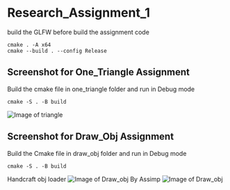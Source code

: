 # Research_Assignment_1
build the GLFW before build the assignment code
```
cmake . -A x64
cmake --build . --config Release
```

## Screenshot for One_Triangle Assignment
Build the cmake file in one_triangle folder and run in Debug mode
```
cmake -S . -B build
```
![Image of triangle](https://github.com/tomcatmew/Research_Assignment_1/blob/main/screenshot/triangle.png)

## Screenshot for Draw_Obj Assignment
Build the Cmake file in draw_obj folder  and run in Debug mode
```
cmake -S . -B build
```
Handcraft obj loader
![Image of Draw_obj](https://github.com/tomcatmew/Research_Assignment_1/blob/main/screenshot/draw_obj2.png)
By Assimp
![Image of Draw_obj](https://github.com/tomcatmew/Research_Assignment_1/blob/main/screenshot/draw_obj.png)
